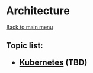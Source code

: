 <H1>Architecture</h1>

[Back to main menu](..%2F..%2FREADME.md)

<h2>

Topic list:
* [Kubernetes](education%2FKubernetes.md) (TBD)

</h2>